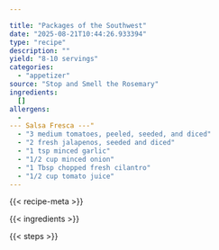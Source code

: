 ```yaml
---

title: "Packages of the Southwest"
date: "2025-08-21T10:44:26.933394"
type: "recipe"
description: ""
yield: "8-10 servings"
categories:
  - "appetizer"
source: "Stop and Smell the Rosemary"
ingredients:
  []
allergens:
  - 
--- Salsa Fresca ---"
  - "3 medium tomatoes, peeled, seeded, and diced"
  - "2 fresh jalapenos, seeded and diced"
  - "1 tsp minced garlic"
  - "1/2 cup minced onion"
  - "1 Tbsp chopped fresh cilantro"
  - "1/2 cup tomato juice"
---
```


{{< recipe-meta >}}

{{< ingredients >}}

{{< steps >}}
